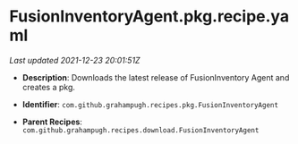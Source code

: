 # FusionInventoryAgent.pkg.recipe.yaml

_Last updated 2021-12-23 20:01:51Z_

- **Description**: Downloads the latest release of FusionInventory Agent and creates a pkg.

- **Identifier**: `com.github.grahampugh.recipes.pkg.FusionInventoryAgent`

- **Parent Recipes**: `com.github.grahampugh.recipes.download.FusionInventoryAgent`
